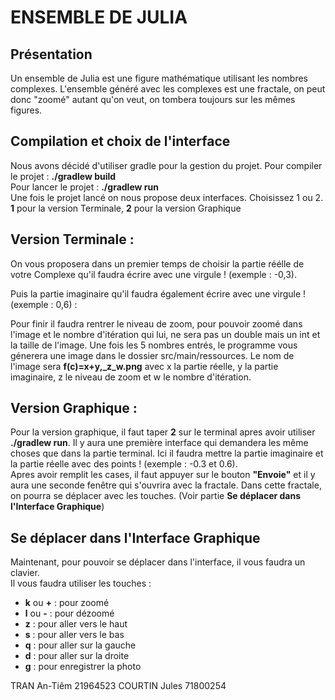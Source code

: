 # ENSEMBLE DE JULIA

## Présentation
Un ensemble de Julia est une figure mathématique utilisant les nombres complexes. L'ensemble généré avec les complexes est une fractale, on peut donc "zoomé" autant qu'on veut, on tombera toujours sur les mêmes figures.


## Compilation et choix de l'interface

Nous avons décidé d'utiliser gradle pour la gestion du projet.
Pour compiler le projet : **./gradlew build**  
Pour lancer le projet : **./gradlew run**  
Une fois le projet lancé on nous propose deux interfaces. Choisissez 1 ou 2.  
**1** pour la version Terminale, **2** pour la version Graphique

## Version Terminale :
On vous proposera dans un premier temps de choisir la partie réélle de votre Complexe qu'il faudra écrire avec une virgule ! (exemple : -0,3).  

Puis la partie imaginaire qu'il faudra également écrire avec une virgule ! (exemple : 0,6) :  

Pour finir il faudra rentrer le niveau de zoom, pour pouvoir zoomé dans l'image et le nombre d'itération qui lui, ne sera pas un double mais un int et la taille de l'image.
Une fois les 5 nombres entrés, le programme vous génerera une image dans le dossier src/main/ressources. Le nom de l'image sera **f(c)=x+y,_z_w.png** avec x la partie réelle, y la partie imaginaire, z le niveau de zoom et w le nombre d'itération.

## Version Graphique :

Pour la version graphique, il faut taper **2** sur le terminal apres avoir utiliser **./gradlew run**. Il y aura une première interface qui demandera les même choses que dans la partie terminal. Ici il faudra mettre la partie imaginaire et la partie réelle avec des points ! (exemple : -0.3 et 0.6).  
Apres avoir remplit les cases, il faut appuyer sur le bouton **"Envoie"** et il y aura une seconde fenêtre qui s'ouvrira avec la fractale. Dans cette fractale, on pourra se déplacer avec les touches. (Voir partie **Se déplacer dans l'Interface Graphique**)


## Se déplacer dans l'Interface Graphique

Maintenant, pour pouvoir se déplacer dans l'interface, il vous faudra un clavier.  
Il vous faudra utiliser les touches :  
* **k** ou **+** : pour zoomé  
* **l** ou **-** : pour dézoomé
* **z** : pour aller vers le haut
* **s** : pour aller vers le bas
* **q** : pour aller sur la gauche
* **d** : pour aller sur la droite
* **g** : pour enregistrer la photo



TRAN An-Tiêm 21964523
COURTIN Jules 71800254

